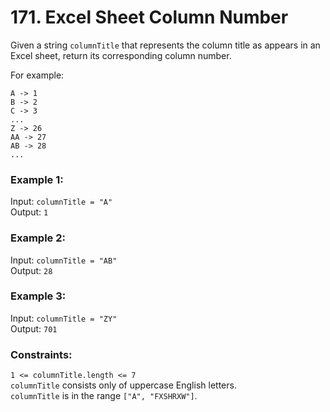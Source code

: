 # 171. Excel Sheet Column Number   
   
Given a string ```columnTitle``` that represents the column title as appears in an Excel sheet, return its corresponding column number.   
   
For example:   
   
```A -> 1```   
```B -> 2```   
```C -> 3```   
```...```   
```Z -> 26```   
```AA -> 27```   
```AB -> 28 ```   
```...```   
   
### **Example 1:**   
Input: ```columnTitle = "A"```   
Output: ```1```   
   
### **Example 2:**   
Input: ```columnTitle = "AB"```   
Output: ```28```   
   
### **Example 3:**   
Input: ```columnTitle = "ZY"```   
Output: ```701```   
    
   
### **Constraints:**   
```1 <= columnTitle.length <= 7```   
````columnTitle```` consists only of uppercase English letters.   
```columnTitle``` is in the range ```["A", "FXSHRXW"]```.   